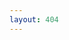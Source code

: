 ```yaml
---
layout: 404
---
```


<script type="text/javascript" src="//qzonestyle.gtimg.cn/qzone/hybrid/app/404/search_children.js" charset="utf-8" homePageUrl="{{site.url}}" homePageName="回到我的主页"></script>



